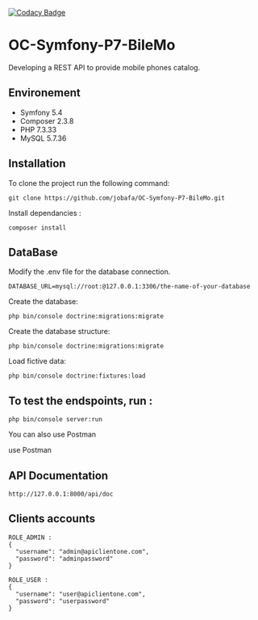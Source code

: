 

[![Codacy Badge](https://app.codacy.com/project/badge/Grade/eec9b433c6364ff6b9f2e63d51481c89)](https://www.codacy.com/gh/jobafa/OC-Symfony-P7-BileMo/dashboard?utm_source=github.com&amp;utm_medium=referral&amp;utm_content=jobafa/OC-Symfony-P7-BileMo&amp;utm_campaign=Badge_Grade)

# OC-Symfony-P7-BileMo

Developing a REST API to provide mobile phones catalog.

## Environement
* Symfony 5.4
* Composer 2.3.8
* PHP 7.3.33
* MySQL 5.7.36

## Installation
To clone the project run the following command:
```
git clone https://github.com/jobafa/OC-Symfony-P7-BileMo.git
```
Install dependancies :
```
composer install
```
## DataBase
Modify the .env file for the database connection.
```
DATABASE_URL=mysql://root:@127.0.0.1:3306/the-name-of-your-database
```
Create the database:
```
php bin/console doctrine:migrations:migrate
```
Create the database structure:
```
php bin/console doctrine:migrations:migrate
```
Load fictive data:
```
php bin/console doctrine:fixtures:load
```
## To test the endspoints, run :
```
php bin/console server:run
```
You can also use Postman

use Postman

## API Documentation  
```
http://127.0.0.1:8000/api/doc
```
## Clients accounts 
```
ROLE_ADMIN :
{
  "username": "admin@apiclientone.com",
  "password": "adminpassword"
}

ROLE_USER :
{
  "username": "user@apiclientone.com",
  "password": "userpassword"
}
```
